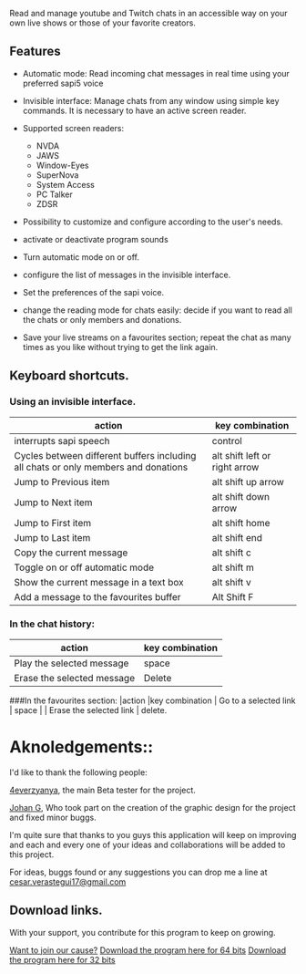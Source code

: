 Read and manage youtube and Twitch  chats in an accessible way on your own live shows or those of your favorite creators.
## Features

- Automatic mode: Read incoming  chat messages in real time using your preferred sapi5 voice
- Invisible interface: Manage chats from any window using simple key commands. It is necessary to have an active screen reader.

- Supported screen readers:
  - NVDA
  - JAWS
  - Window-Eyes
  - SuperNova
  - System Access
  - PC Talker
  - ZDSR
- Possibility to customize and configure according to the user's needs.
- activate or deactivate program sounds
- Turn automatic mode on or off.
- configure the list of messages in the invisible interface.
- Set the preferences of the sapi voice.
- change the reading mode for chats easily: decide if you want to read all the chats or only members and donations.
- Save your live streams on a favourites section; repeat the chat as many times as you like without trying to get the link again.

## Keyboard shortcuts.

### Using an invisible interface.
|action |key combination |
| ------------------------- | ------------- |
|interrupts sapi speech| control |
|Cycles between different buffers including all chats or only members and donations | alt shift left or right arrow |
|Jump to Previous item | alt shift up arrow |
|Jump to Next item | alt shift down arrow |
|Jump to First item | alt shift home |
|Jump to Last item | alt shift end |
|Copy the current message | alt shift c |
|Toggle on or off automatic mode  | alt shift m |
|Show the current message in a text box |alt shift v |
|Add a message to the favourites buffer | Alt Shift F |
### In the chat history:
|action |key combination |
| ------------------------- | ------------- |
|Play the  selected message |space
| Erase the  selected message      | Delete |


###In the favourites section:
|action |key combination |
Go to a selected link      | space            |
| Erase the selected link                 | delete.

# Aknoledgements::
I'd like to thank the following people:

[4everzyanya](https://www.youtube.com/c/4everzyanya/),
the main Beta tester for the project.

[Johan G](https://github.com/JohanAnim),
Who took part on the creation of the graphic design for the project and fixed minor buggs.

I'm quite sure that thanks to you guys  this application will keep on improving and each and every one of your ideas and collaborations will be added  to this project.

For ideas, buggs found or any suggestions you can drop me a line at 
cesar.verastegui17@gmail.com
## Download links.
With your support, you contribute  for this program to keep on growing.

[Want to join our cause?](https://www.paypal.com/donate/?hosted_button_id=5ZV23UDDJ4C5U)
[Download the program here for 64 bits](https://github.com/metalalchemist/VeTube/releases/download/v2.1/vetube64v2.1.zip)
[Download the program here for 32 bits](https://github.com/metalalchemist/VeTube/releases/download/v2.1/vetube32v2.1.zip)
